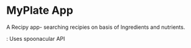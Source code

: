 # MyPlate App

A Recipy app- searching recipies on basis of Ingredients and nutrients.

: Uses spoonacular API

